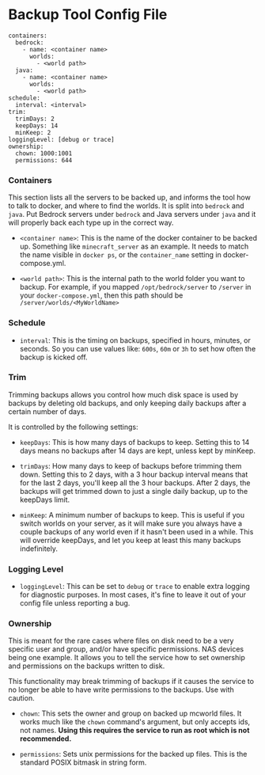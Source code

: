 # Backup Tool Config File

```
containers:
  bedrock:
    - name: <container name>
      worlds:
        - <world path>
  java:
    - name: <container name>
      worlds:
        - <world path>
schedule:
  interval: <interval>
trim:
  trimDays: 2
  keepDays: 14
  minKeep: 2
loggingLevel: [debug or trace]
ownership:
  chown: 1000:1001
  permissions: 644
```

### Containers

This section lists all the servers to be backed up, and informs the tool how to talk to docker, and where to find the worlds. It is split into `bedrock` and `java`. Put Bedrock servers under `bedrock` and Java servers under `java` and it will properly back each type up in the correct way.

* `<container name>`: This is the name of the docker container to be backed up. Something like `minecraft_server` as an example. It needs to match the name visible in `docker ps`, or the `container_name` setting in docker-compose.yml. 

* `<world path>`: This is the internal path to the world folder you want to backup. For example, if you mapped `/opt/bedrock/server` to `/server` in your `docker-compose.yml`, then this path should be `/server/worlds/<MyWorldName>`

### Schedule

* `interval`: This is the timing on backups, specified in hours, minutes, or seconds. So you can use values like: `600s`, `60m` or `3h` to set how often the backup is kicked off. 

### Trim

Trimming backups allows you control how much disk space is used by backups by deleting old backups, and only keeping daily backups after a certain number of days.

It is controlled by the following settings:

* `keepDays`: This is how many days of backups to keep. Setting this to 14 days means no backups after 14 days are kept, unless kept by minKeep.

* `trimDays`: How many days to keep of backups before trimming them down. Setting this to 2 days, with a 3 hour backup interval means that for the last 2 days, you'll keep all the 3 hour backups. After 2 days, the backups will get trimmed down to just a single daily backup, up to the keepDays limit. 

* `minKeep`: A minimum number of backups to keep. This is useful if you switch worlds on your server, as it will make sure you always have a couple backups of any world even if it hasn't been used in a while. This will override keepDays, and let you keep at least this many backups indefinitely.

### Logging Level

* `loggingLevel`: This can be set to `debug` or `trace` to enable extra logging for diagnostic purposes. In most cases, it's fine to leave it out of your config file unless reporting a bug. 

### Ownership

This is meant for the rare cases where files on disk need to be a very specific user and group, and/or have specific permissions. NAS devices being one example. It allows you to tell the service how to set ownership and permissions on the backups written to disk.

This functionality may break trimming of backups if it causes the service to no longer be able to have write permissions to the backups. Use with caution.

* `chown`: This sets the owner and group on backed up mcworld files. It works much like the `chown` command's argument, but only accepts ids, not names. **Using this requires the service to run as root which is not recommended.**

* `permissions`: Sets unix permissions for the backed up files. This is the standard POSIX bitmask in string form. 
